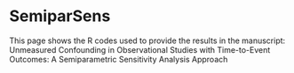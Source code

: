 # SemiparSens

This page shows the R codes used to provide the results in the manuscript: Unmeasured Confounding in Observational Studies with Time-to-Event Outcomes: A Semiparametric Sensitivity Analysis Approach
